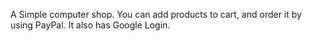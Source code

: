 A Simple computer shop. You can add products to cart, and order it by using PayPal. It also has Google Login.
